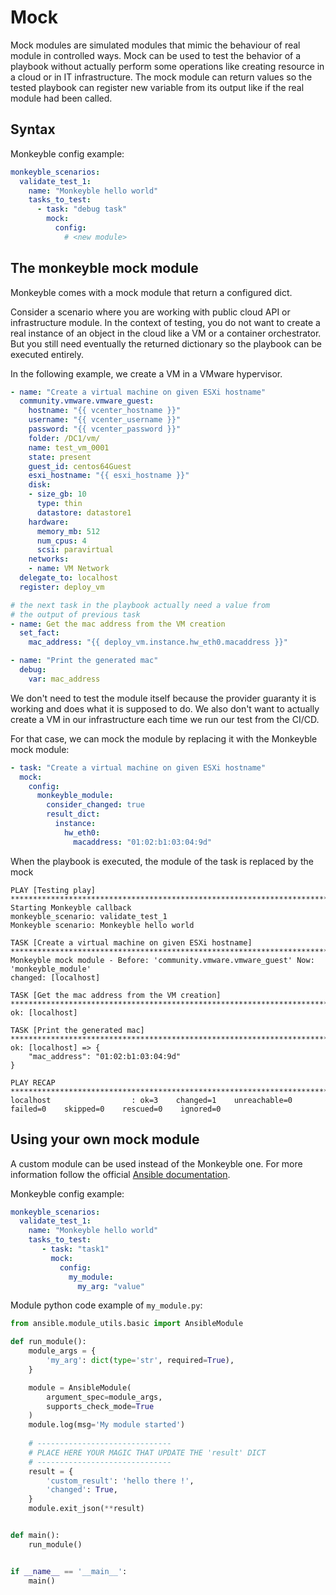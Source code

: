 # Mock

Mock modules are simulated modules that mimic the behaviour of real module in controlled ways.
Mock can be used to test the behavior of a playbook without actually perform some operations like creating resource 
in a cloud or in IT infrastructure.
The mock module can return values so the tested playbook can register new variable from its output like if the real module had been called.

## Syntax

Monkeyble config example:
```yaml
monkeyble_scenarios:
  validate_test_1:
    name: "Monkeyble hello world"
    tasks_to_test:
      - task: "debug task"
        mock:
          config:
            # <new module>
```

## The monkeyble mock module

Monkeyble comes with a mock module that return a configured dict.

Consider a scenario where you are working with public cloud API or infrastructure module. 
In the context of testing, you do not want to create a real instance of an object in the cloud like a VM or a container orchestrator.
But you still need eventually the returned dictionary so the playbook can be executed entirely.

In the following example, we create a VM in a VMware hypervisor.
```yaml
- name: "Create a virtual machine on given ESXi hostname"
  community.vmware.vmware_guest:
    hostname: "{{ vcenter_hostname }}"
    username: "{{ vcenter_username }}"
    password: "{{ vcenter_password }}"
    folder: /DC1/vm/
    name: test_vm_0001
    state: present
    guest_id: centos64Guest
    esxi_hostname: "{{ esxi_hostname }}"
    disk:
    - size_gb: 10
      type: thin
      datastore: datastore1
    hardware:
      memory_mb: 512
      num_cpus: 4
      scsi: paravirtual
    networks:
    - name: VM Network
  delegate_to: localhost
  register: deploy_vm

# the next task in the playbook actually need a value from 
# the output of previous task
- name: Get the mac address from the VM creation
  set_fact:
    mac_address: "{{ deploy_vm.instance.hw_eth0.macaddress }}"

- name: "Print the generated mac"
  debug:
    var: mac_address
```

We don't need to test the module itself because the provider guaranty it is working and does what it is supposed to do.
We also don't want to actually create a VM in our infrastructure each time we run our test from the CI/CD.

For that case, we can mock the module by replacing it with the Monkeyble mock module:
```yaml
- task: "Create a virtual machine on given ESXi hostname"
  mock:
    config:
      monkeyble_module:
        consider_changed: true
        result_dict:
          instance: 
            hw_eth0:
              macaddress: "01:02:b1:03:04:9d"
```

When the playbook is executed, the module of the task is replaced by the mock
```
PLAY [Testing play] ************************************************************************************************************************************************************************************************************************************************************************************************************************************************************************
Starting Monkeyble callback
monkeyble_scenario: validate_test_1
Monkeyble scenario: Monkeyble hello world

TASK [Create a virtual machine on given ESXi hostname] *************************************************************************************************************************************************************************************************************************************************************************************************************************************
Monkeyble mock module - Before: 'community.vmware.vmware_guest' Now: 'monkeyble_module'
changed: [localhost]

TASK [Get the mac address from the VM creation] ********************************************************************************************************************************************************************************************************************************************************************************************************************************************
ok: [localhost]

TASK [Print the generated mac] *************************************************************************************************************************************************************************************************************************************************************************************************************************************************************
ok: [localhost] => {
    "mac_address": "01:02:b1:03:04:9d"
}

PLAY RECAP *********************************************************************************************************************************************************************************************************************************************************************************************************************************************************************************
localhost                  : ok=3    changed=1    unreachable=0    failed=0    skipped=0    rescued=0    ignored=0
```

## Using your own mock module

A custom module can be used instead of the Monkeyble one. For more information follow the official [Ansible documentation](https://docs.ansible.com/ansible/latest/dev_guide/developing_modules_general.html).

Monkeyble config example:
```yaml
monkeyble_scenarios:
  validate_test_1:
    name: "Monkeyble hello world"
    tasks_to_test:
       - task: "task1"
         mock:
           config:
             my_module:
               my_arg: "value"
```

Module python code example of `my_module.py`:

```python
from ansible.module_utils.basic import AnsibleModule

def run_module():
    module_args = {
        'my_arg': dict(type='str', required=True),
    }

    module = AnsibleModule(
        argument_spec=module_args,
        supports_check_mode=True
    )
    module.log(msg='My module started')
    
    # ------------------------------
    # PLACE HERE YOUR MAGIC THAT UPDATE THE 'result' DICT
    # ------------------------------
    result = {
        'custom_result': 'hello there !',
        'changed': True,
    }
    module.exit_json(**result)


def main():
    run_module()


if __name__ == '__main__':
    main()
```
